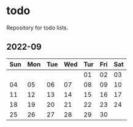 # todo
Repository for todo lists.

## 2022-09
| Sun | Mon | Tue | Wed | Tur | Fri | Sat |
| --- | --- | --- | --- | --- | --- | --- |
|     |     |     |     | 01  | 02  | 03  |
| 04  | 05  | 06  | 07  | 08  | 09  | 10  |
| 11  | 12  | 13  | 14  | 15  | 16  | 17  |
| 18  | 19  | 20  | 21  | 22  | 23  | 24  |
| 25  | 26  | 27  | 28  | 29  | 30  |     |
